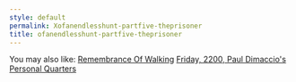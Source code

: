 ```yaml
---
style: default
permalink: Xofanendlesshunt-partfive-theprisoner
title: ofanendlesshunt-partfive-theprisoner
---
```

You may also like:
[Remembrance Of Walking](http://scp-wiki.net/remembrance-of-walking)
[Friday, 2200, Paul Dimaccio's Personal Quarters](http://scp-wiki.net/friday-2200-paul-dimaccios-personal-quarters)